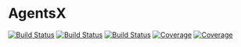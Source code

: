 # AgentsX

[![Build Status](https://github.com/rajithv/AgentsX.jl/actions/workflows/CI.yml/badge.svg?branch=main)](https://github.com/rajithv/AgentsX.jl/actions/workflows/CI.yml?query=branch%3Amain)
[![Build Status](https://travis-ci.com/rajithv/AgentsX.jl.svg?branch=main)](https://travis-ci.com/rajithv/AgentsX.jl)
[![Build Status](https://ci.appveyor.com/api/projects/status/github/rajithv/AgentsX.jl?svg=true)](https://ci.appveyor.com/project/rajithv/AgentsX-jl)
[![Coverage](https://codecov.io/gh/rajithv/AgentsX.jl/branch/main/graph/badge.svg)](https://codecov.io/gh/rajithv/AgentsX.jl)
[![Coverage](https://coveralls.io/repos/github/rajithv/AgentsX.jl/badge.svg?branch=main)](https://coveralls.io/github/rajithv/AgentsX.jl?branch=main)

